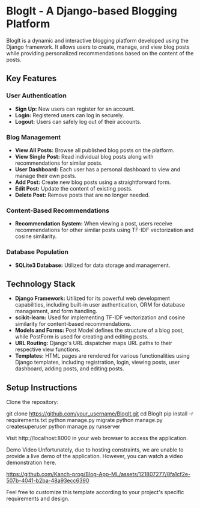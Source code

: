 # BlogIt - A Django-based Blogging Platform

BlogIt is a dynamic and interactive blogging platform developed using the Django framework. It allows users to create, manage, and view blog posts while providing personalized recommendations based on the content of the posts.

## Key Features

### User Authentication

- **Sign Up:** New users can register for an account.
- **Login:** Registered users can log in securely.
- **Logout:** Users can safely log out of their accounts.

### Blog Management

- **View All Posts:** Browse all published blog posts on the platform.
- **View Single Post:** Read individual blog posts along with recommendations for similar posts.
- **User Dashboard:** Each user has a personal dashboard to view and manage their own posts.
- **Add Post:** Create new blog posts using a straightforward form.
- **Edit Post:** Update the content of existing posts.
- **Delete Post:** Remove posts that are no longer needed.

### Content-Based Recommendations

- **Recommendation System:** When viewing a post, users receive recommendations for other similar posts using TF-IDF vectorization and cosine similarity.

### Database Population

- **SQLite3 Database:** Utilized for data storage and management.

## Technology Stack

- **Django Framework:** Utilized for its powerful web development capabilities, including built-in user authentication, ORM for database management, and form handling.
- **scikit-learn:** Used for implementing TF-IDF vectorization and cosine similarity for content-based recommendations.
- **Models and Forms:** Post Model defines the structure of a blog post, while PostForm is used for creating and editing posts.
- **URL Routing:** Django's URL dispatcher maps URL paths to their respective view functions.
- **Templates:** HTML pages are rendered for various functionalities using Django templates, including registration, login, viewing posts, user dashboard, adding posts, and editing posts.

## Setup Instructions

Clone the repository:

git clone https://github.com/your_username/BlogIt.git
cd BlogIt
pip install -r requirements.txt
python manage.py migrate
python manage.py createsuperuser
python manage.py runserver

Visit http://localhost:8000 in your web browser to access the application.

Demo Video
Unfortunately, due to hosting constraints, we are unable to provide a live demo of the application. However, you can watch a video demonstration here.

https://github.com/Kanch-prog/Blog-App-ML/assets/121807277/8fa1cf2e-507b-4041-b2ba-48a93ecc6390

Feel free to customize this template according to your project's specific requirements and design.

